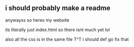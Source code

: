 ## i should probably make a readme

anywayss so heres my website

its literally just index.html so there isnt much yet lol

also all the css is in the same file T^T i should def go fix that
